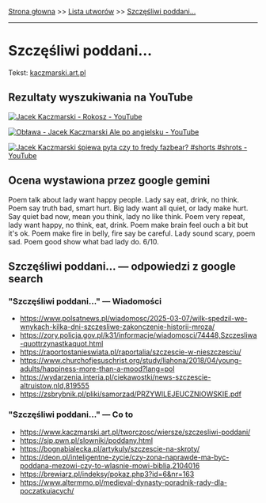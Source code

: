 [Strona głowna](../index.md) >> [Lista utworów](../list.md) >> [Szczęśliwi poddani…](576.md)

---

# Szczęśliwi poddani…

Tekst: [kaczmarski.art.pl](https://www.kaczmarski.art.pl/tworczosc/wiersze/szczesliwi-poddani/)

## Rezultaty wyszukiwania na YouTube

[![Jacek Kaczmarski - Rokosz - YouTube](http://img.youtube.com/vi/1yrgpOH3s1U/0.jpg)](https://www.youtube.com/watch?v=1yrgpOH3s1U "Jacek Kaczmarski - Rokosz - YouTube")

[![Obława - Jacek Kaczmarski Ale po angielsku - YouTube](http://img.youtube.com/vi/zuMATDSvMQk/0.jpg)](https://www.youtube.com/watch?v=zuMATDSvMQk "Obława - Jacek Kaczmarski Ale po angielsku - YouTube")

[![Jacek Kaczmarski śpiewa pyta czy to fredy fazbear? #shorts #shrots - YouTube](http://img.youtube.com/vi/Ha2WhJGpop8/0.jpg)](https://www.youtube.com/watch?v=Ha2WhJGpop8 "Jacek Kaczmarski śpiewa pyta czy to fredy fazbear? #shorts #shrots - YouTube")

## Ocena wystawiona przez google gemini

Poem talk about lady want happy people. Lady say eat, drink, no think. Poem say truth bad, smart hurt. Big lady want all quiet, or lady make hurt. Say quiet bad now, mean you think, lady no like think. Poem very repeat, lady want happy, no think, eat, drink. Poem make brain feel ouch a bit but it's ok. Poem make fire in belly, fire say be careful. Lady sound scary, poem sad. Poem good show what bad lady do.
6/10.


## Szczęśliwi poddani… — odpowiedzi z google search

### "Szczęśliwi poddani…" — Wiadomości

 - <https://www.polsatnews.pl/wiadomosc/2025-03-07/wilk-spedzil-we-wnykach-kilka-dni-szczesliwe-zakonczenie-historii-mroza/>
 - <https://zory.policja.gov.pl/k31/informacje/wiadomosci/74448,Szczesliwa-quottrzynastkaquot.html>
 - <https://raportostanieswiata.pl/raportalia/szczescie-w-nieszczesciu/>
 - <https://www.churchofjesuschrist.org/study/liahona/2018/04/young-adults/happiness-more-than-a-mood?lang=pol>
 - <https://wydarzenia.interia.pl/ciekawostki/news-szczescie-altruistow,nId,819555>
 - <https://zsbrybnik.pl/pliki/samorzad/PRZYWILEJEUCZNIOWSKIE.pdf>

### "Szczęśliwi poddani…" — Co to

 - <https://www.kaczmarski.art.pl/tworczosc/wiersze/szczesliwi-poddani/>
 - <https://sjp.pwn.pl/slowniki/poddany.html>
 - <https://bognabialecka.pl/artykuly/szczescie-na-skroty/>
 - <https://deon.pl/inteligentne-zycie/czy-zona-naprawde-ma-byc-poddana-mezowi-czy-to-wlasnie-mowi-biblia,2104016>
 - <https://brewiarz.pl/indeksy/pokaz.php3?id=6&nr=163>
 - <https://www.altermmo.pl/medieval-dynasty-poradnik-rady-dla-poczatkujacych/>

